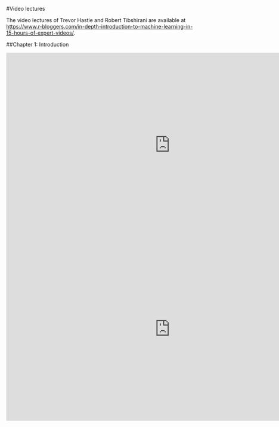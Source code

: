 #Video lectures

The video lectures of Trevor Hastie and Robert Tibshirani are available at https://www.r-bloggers.com/in-depth-introduction-to-machine-learning-in-15-hours-of-expert-videos/.

##Chapter 1: Introduction

<iframe width="877" height="493" src="https://www.youtube.com/embed/2wLfFB_6SKI" frameborder="0" allow="accelerometer; autoplay; encrypted-media; gyroscope; picture-in-picture" allowfullscreen></iframe>

<iframe width="877" height="493" src="https://www.youtube.com/embed/LvaTokhYnDw?list=PL5-da3qGB5ICcUhueCyu25slvsGp8IDTa" frameborder="0" allow="accelerometer; autoplay; encrypted-media; gyroscope; picture-in-picture" allowfullscreen></iframe>
